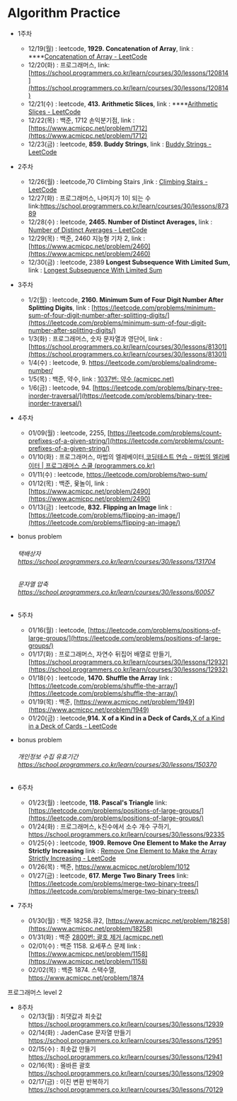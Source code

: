 # Algorithm Practice

- 1주차
    - 12/19(월) : leetcode, **1929. Concatenation of Array**, link : ****[Concatenation of Array - LeetCode](https://leetcode.com/problems/concatenation-of-array/)
    - 12/20(화) : 프로그래머스, link: [https://school.programmers.co.kr/learn/courses/30/lessons/120814](https://school.programmers.co.kr/learn/courses/30/lessons/120814)
    - 12/21(수) : leetcode, **413. Arithmetic Slices**, link : ****[Arithmetic Slices - LeetCode](https://leetcode.com/problems/arithmetic-slices/)
    - 12/22(목) : 백준, 1712 손익분기점, link : [https://www.acmicpc.net/problem/1712](https://www.acmicpc.net/problem/1712)
    - 12/23(금) : leetcode, **859. Buddy Strings**, link : [Buddy Strings - LeetCode](https://leetcode.com/problems/buddy-strings/)
- 2주차
    - 12/26(월) : leetcode,70 Climbing Stairs ,link : [Climbing Stairs - LeetCode](https://leetcode.com/problems/climbing-stairs/)
    - 12/27(화) : 프로그래머스, 나머지가 1이 되는 수link:https://school.programmers.co.kr/learn/courses/30/lessons/87389
    - 12/28(수) : leetcode, **2465. Number of Distinct Averages,** link : [Number of Distinct Averages - LeetCode](https://leetcode.com/problems/number-of-distinct-averages/)
    - 12/29(목) : 백준, 2460 지능형 기차 2, link : [https://www.acmicpc.net/problem/2460](https://www.acmicpc.net/problem/2460)
    - 12/30(금) :  leetcode, 2389 **Longest Subsequence With Limited Sum,** link : [Longest Subsequence With Limited Sum](https://leetcode.com/problems/longest-subsequence-with-limited-sum/)
- 3주차
    - 1/2(월) : leetcode, **2160. Minimum Sum of Four Digit Number After Splitting Digits**, 
    link : [https://leetcode.com/problems/minimum-sum-of-four-digit-number-after-splitting-digits/](https://leetcode.com/problems/minimum-sum-of-four-digit-number-after-splitting-digits/)
    - 1/3(화) : 프로그래머스, 숫자 문자열과 영단어, 
    link : [https://school.programmers.co.kr/learn/courses/30/lessons/81301](https://school.programmers.co.kr/learn/courses/30/lessons/81301)
    - 1/4(수) : leetcode, 9. https://leetcode.com/problems/palindrome-number/
    - 1/5(목) : 백준, 약수, link : [1037번: 약수 (acmicpc.net)](https://www.acmicpc.net/problem/1037)
    - 1/6(금) : leetcode, 94. [https://leetcode.com/problems/binary-tree-inorder-traversal/](https://leetcode.com/problems/binary-tree-inorder-traversal/)
- 4주차
    - 01/09(월) : leetcode, 2255, [https://leetcode.com/problems/count-prefixes-of-a-given-string/](https://leetcode.com/problems/count-prefixes-of-a-given-string/)
    - 01/10(화) : 프로그래머스, 마법의 엘레베이터,[코딩테스트 연습 - 마법의 엘리베이터 | 프로그래머스 스쿨 (programmers.co.kr)](https://school.programmers.co.kr/learn/courses/30/lessons/148653)
    - 01/11(수) : leetcode, https://leetcode.com/problems/two-sum/
    - 01/12(목) : 백준, 윷놀이, link : [https://www.acmicpc.net/problem/2490](https://www.acmicpc.net/problem/2490)
    - 01/13(금) : leetcode, **832. Flipping an Image**
    link : [https://leetcode.com/problems/flipping-an-image/](https://leetcode.com/problems/flipping-an-image/)

- bonus problem
    ###### 택배상자 https://school.programmers.co.kr/learn/courses/30/lessons/131704
    ###### 문자열 압축 https://school.programmers.co.kr/learn/courses/30/lessons/60057
    
- 5주차
    - 01/16(월) : leetcode, [https://leetcode.com/problems/positions-of-large-groups/](https://leetcode.com/problems/positions-of-large-groups/)
    - 01/17(화) : 프로그래머스, 자연수 뒤집어 배열로 만들기, [https://school.programmers.co.kr/learn/courses/30/lessons/12932](https://school.programmers.co.kr/learn/courses/30/lessons/12932)
    - 01/18(수) : leetcode, **1470. Shuffle the Array** 
    link : [https://leetcode.com/problems/shuffle-the-array/](https://leetcode.com/problems/shuffle-the-array/)
    - 01/19(목) : 백준, [https://www.acmicpc.net/problem/1949](https://www.acmicpc.net/problem/1949)
    - 01/20(금) : leetcode,**914. X of a Kind in a Deck of Cards,**[X of a Kind in a Deck of Cards - LeetCode](https://leetcode.com/problems/x-of-a-kind-in-a-deck-of-cards/)
- bonus problem
   ###### 개인정보 수집 유효기간  https://school.programmers.co.kr/learn/courses/30/lessons/150370
- 6주차
    - 01/23(월) : leetcode, **118. Pascal's Triangle**
    link: [https://leetcode.com/problems/positions-of-large-groups/](https://leetcode.com/problems/positions-of-large-groups/)
    - 01/24(화) : 프로그래머스, k진수에서 소수 개수 구하기, https://school.programmers.co.kr/learn/courses/30/lessons/92335
    - 01/25(수) : leetcode, **1909. Remove One Element to Make the Array Strictly Increasing**
    link : [Remove One Element to Make the Array Strictly Increasing - LeetCode](https://leetcode.com/problems/remove-one-element-to-make-the-array-strictly-increasing/)
    - 01/26(목) : 백준, https://www.acmicpc.net/problem/1012
    - 01/27(금) : leetcode, **617. Merge Two Binary Trees**
    link: [https://leetcode.com/problems/merge-two-binary-trees/](https://leetcode.com/problems/merge-two-binary-trees/)
- 7주차
    - 01/30(월) : 백준 18258.큐2, [https://www.acmicpc.net/problem/18258](https://www.acmicpc.net/problem/18258)
    - 01/31(화) : 백준 [2800번: 괄호 제거 (acmicpc.net)](https://www.acmicpc.net/problem/2800)
    - 02/01(수) : 백준 1158. 요세푸스 문제
    link : [https://www.acmicpc.net/problem/1158](https://www.acmicpc.net/problem/1158)
    - 02/02(목) : 백준 1874. 스택수열, https://www.acmicpc.net/problem/1874
    
프로그래머스 level 2
- 8주차
    - 02/13(월) : 최댓값과 최솟값 https://school.programmers.co.kr/learn/courses/30/lessons/12939
    - 02/14(화) : JadenCase 문자열 만들기 https://school.programmers.co.kr/learn/courses/30/lessons/12951
    - 02/15(수) : 최솟값 만들기 https://school.programmers.co.kr/learn/courses/30/lessons/12941
    - 02/16(목) : 올바른 괄호 https://school.programmers.co.kr/learn/courses/30/lessons/12909
    - 02/17(금) : 이진 변환 반복하기 https://school.programmers.co.kr/learn/courses/30/lessons/70129

